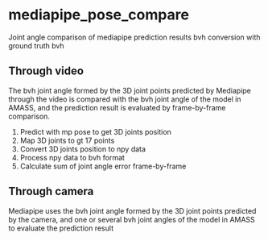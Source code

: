 # mediapipe_pose_compare
Joint angle comparison of mediapipe prediction results bvh conversion with ground truth bvh

## Through video
The bvh joint angle formed by the 3D joint points predicted by Mediapipe through the video is compared with the bvh joint angle of the model in AMASS, and the prediction result is evaluated by frame-by-frame comparison.

1. Predict with mp pose to get 3D joints position
2. Map 3D joints to gt 17 points
3. Convert 3D joints position to npy data
4. Process npy data to bvh format
5. Calculate sum of joint angle error frame-by-frame

## Through camera
Mediapipe uses the bvh joint angle formed by the 3D joint points predicted by the camera, and one or several bvh joint angles of the model in AMASS to evaluate the prediction result